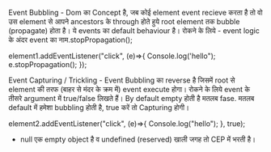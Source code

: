 Event Bubbling -
Dom का Concept है, जब कोई element event recieve करता है तो वो उस element से आपने ancestors के through होते हुये root element तक bubble (propagate) होता है।
ये events का default behaviour है।
रोकने के लिये - event logic के अंदर event का नाम.stopPropagation();

element1.addEventListener("click", (e)=>{
  Console.log('hello");
  e.stopPropagation();
});

Event Capturing / Trickling -
Event Bubbling का reverse है जिसमें root से element की तरफ (बाहर से मंदर के क्रम में) event execute होगा।
रोकने के लिये event के तीसरे argument में true/false लिखते हैं। By default empty होती है मतलब fase. मतलब default में हमेशा bubbling होती है, true करें तो Capturing होगी। 

element2.addEventListener("click", (e)=>{
Console.log("hello");
}, true);

- null एक empty object है व undefined (reserved) खाली जगह तो CEP में भरती है।
